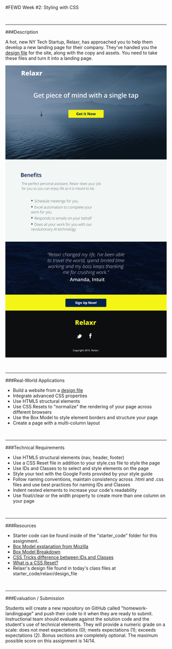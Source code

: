 #FEWD Week #2: Styling with CSS


<br>

---


###Description 


A hot, new NY Tech Startup, Relaxr, has approached you to help them develop a new landing page for their company. They've handed you the [design file](starter_code/design_file) for the site, along with the copy and assets. You need to take these files and turn it into a landing page.

![Relaxr Landing Page](https://github.com/FEWD80/homework-02-relaxr-landing-page/blob/master/images/relaxr_landing.jpg)

<br>

---


###Real-World Applications


- Build a website from a [design file](starter_code/design_file)
- Integrate advanced CSS properties
- Use HTML5 structural elements
- Use CSS Resets to "normalize" the rendering of your page across different browsers
- Use the Box Model to style element borders and structure your page
- Create a page with a multi-column layout 


<br>

---


###Technical Requirements 

- Use HTML5 structural elements (nav, header, footer)
- Use a CSS Reset file in addition to your style.css file to style the page
- Use IDs and Classes to to select and style elements on the page
- Style your text with the Google Fonts provided by your style guide
- Follow naming conventions, maintain consistency across .html and .css files and use best practices for naming IDs and Classes
- Indent nested elements to increase your code's readability
- Use float/clear or the width property to create more than one column on your page


<br>

---

###Resources

- Starter code can be found inside of the "starter_code" folder for this assignment. 
- [Box Model explanation from Mozilla](https://developer.mozilla.org/en-US/docs/Web/CSS/box_model)
- [Box Model Breakdown](http://learn.shayhowe.com/html-css/opening-the-box-model/)
- [CSS Tricks difference between IDs and Classes](https://css-tricks.com/the-difference-between-id-and-class/)
- [What is a CSS Reset?](http://www.cssreset.com/what-is-a-css-reset/)
- Relaxr's design file found in today's class files at starter_code/relaxr/design_file




<br>

---

###Evaluation / Submission

Students will create a new repository on GitHub called "homework-landingpage" and push their code to it when they are ready to submit. Instructional team should evaluate against the solution code and the student's use of technical elements. They will provide a numeric grade on a scale: does not meet expectations (0); meets expectations (1); exceeds expectations (2). Bonus sections are completely optional. The maximum possible score on this assignment is 14/14. 

